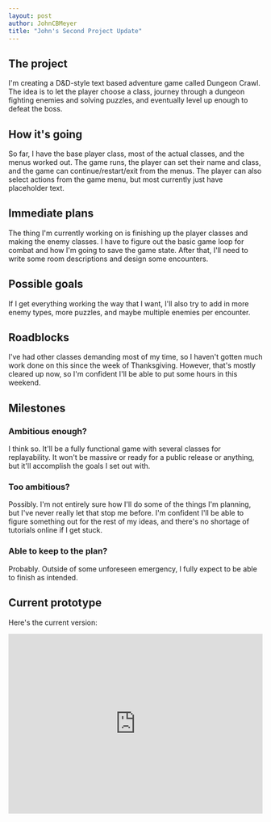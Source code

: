 ```yaml
---
layout: post
author: JohnCBMeyer
title: "John's Second Project Update"
---
```


## The project
I'm creating a D&D-style text based adventure game called Dungeon Crawl.
The idea is to let the player choose a class, journey through a dungeon fighting
enemies and solving puzzles, and eventually level up enough to defeat the boss.

## How it's going
So far, I have the base player class, most of the actual classes, and the menus 
worked out. The game runs, the player can set their name and class, and the game 
can continue/restart/exit from the menus. The player can also select actions from 
the game menu, but most currently just have placeholder text.

## Immediate plans
The thing I'm currently working on is finishing up the player classes and making 
the enemy classes. I have to figure out the basic game loop for combat and how 
I'm going to save the game state. After that, I'll need to write some room descriptions 
and design some encounters.

## Possible goals
If I get everything working the way that I want, I'll also try to add in more enemy 
types, more puzzles, and maybe multiple enemies per encounter. 

## Roadblocks
I've had other classes demanding most of my time, so I haven't gotten much work 
done on this since the week of Thanksgiving. However, that's mostly cleared up 
now, so I'm confident I'll be able to put some hours in this weekend.

## Milestones
### Ambitious enough?
I think so. It'll be a fully functional game with several classes for replayability.
It won't be massive or ready for a public release or anything, but it'll accomplish 
the goals I set out with.

### Too ambitious?
Possibly. I'm not entirely sure how I'll do some of the things I'm planning, but 
I've never really let that stop me before. I'm confident I'll be able to figure 
something out for the rest of my ideas, and there's no shortage of tutorials online 
if I get stuck.

### Able to keep to the plan?
Probably. Outside of some unforeseen emergency, I fully expect to be able to finish 
as intended.

## Current prototype
Here's the current version:

<iframe src="https://trinket.io/embed/python3/d1851a6ab7" width="100%" height="356" frameborder="0" marginwidth="0" marginheight="0" allowfullscreen></iframe>
